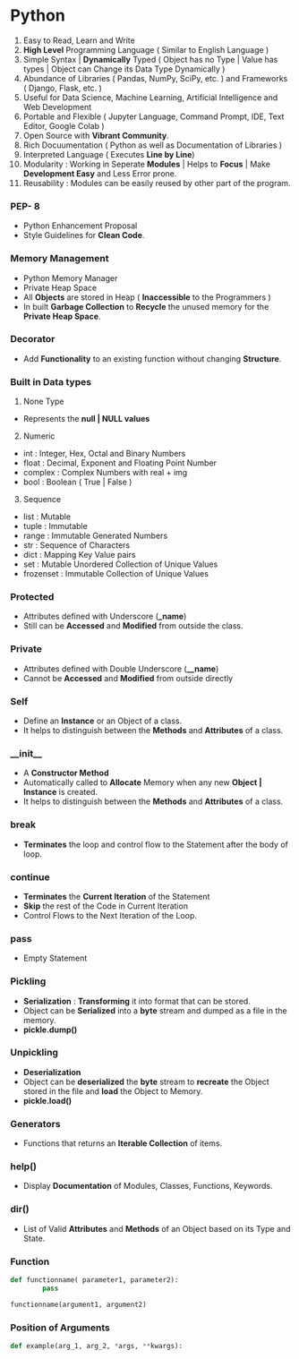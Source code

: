 # Python

1. Easy to Read, Learn and Write
2. **High Level** Programming Language ( Similar to English Language )
3. Simple Syntax | **Dynamically** Typed ( Object has no Type | Value has types | Object can Change its Data Type Dynamically )
4. Abundance of Libraries ( Pandas, NumPy, SciPy, etc. ) and Frameworks ( Django, Flask, etc. )
5. Useful for Data Science, Machine Learning, Artificial Intelligence and Web Development
6. Portable and Flexible ( Jupyter Language, Command Prompt, IDE, Text Editor, Google Colab )
7. Open Source with **Vibrant Community**.
8. Rich Docuumentation ( Python as well as Documentation of Libraries )
9. Interpreted Language ( Executes **Line by Line**)
10. Modularity : Working in Seperate **Modules** | Helps to **Focus** | Make **Development Easy** and Less Error prone.
11. Reusability : Modules can be easily reused by other part of the program.

### PEP- 8
- Python Enhancement Proposal
- Style Guidelines for **Clean Code**.

### Memory Management 
- Python Memory Manager
- Private Heap Space
- All **Objects** are stored in Heap ( **Inaccessible** to the Programmers )
- In built **Garbage Collection** to **Recycle** the unused memory for the **Private Heap Space**.

### Decorator
- Add **Functionality** to an existing function without changing **Structure**.

### Built in Data types
1. None Type  
- Represents the **null | NULL values**

2. Numeric
- int : Integer, Hex, Octal and Binary Numbers 
- float : Decimal, Exponent and Floating Point Number
- complex : Complex Numbers with real + img
- bool : Boolean ( True | False )

3. Sequence
- list : Mutable
- tuple : Immutable
- range : Immutable Generated Numbers 
- str : Sequence of Characters
- dict : Mapping Key Value pairs
- set : Mutable Unordered Collection of Unique Values
- frozenset : Immutable Collection of Unique Values

### Protected 
- Attributes defined with Underscore (**\_name**)
- Still can be **Accessed** and **Modified** from outside the class.

### Private 
- Attributes defined with Double Underscore (**\_\_name**)
- Cannot be **Accessed** and **Modified** from outside directly

### Self
- Define an **Instance** or an Object of a class.
- It helps to distinguish between the **Methods** and **Attributes** of a class.

### \_\_init\_\_
- A **Constructor Method**
- Automatically called to **Allocate** Memory when any new **Object | Instance** is created.
- It helps to distinguish between the **Methods** and **Attributes** of a class.

### break
- **Terminates** the loop and control flow to the Statement after the body of loop.

### continue
- **Terminates** the **Current Iteration** of the Statement
- **Skip** the rest of the Code in Current Iteration
- Control Flows to the Next Iteration of the Loop.

### pass
- Empty Statement 

### Pickling
- **Serialization** : **Transforming** it into format that can be stored.
- Object can be **Serialized** into a **byte** stream and dumped as a file in the memory.
- **pickle.dump()**

### Unpickling
- **Deserialization**
- Object can be **deserialized** the **byte** stream to **recreate** the Object stored in the file and **load** the Object to Memory.
- **pickle.load()**

### Generators
- Functions that returns an **Iterable Collection** of items.

### help()
- Display **Documentation** of Modules, Classes, Functions, Keywords.

### dir()
- List of Valid **Attributes** and **Methods** of an Object based on its Type and State.

### Function

``` Python
def functionname( parameter1, parameter2):
        pass
```        

```Python
functionname(argument1, argument2)
```

### Position of Arguments

```Python
def example(arg_1, arg_2, *args, **kwargs):
```
